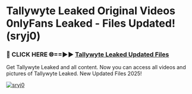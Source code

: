 # Tallywyte Leaked Original Videos 0nlyFans Leaked - Files Updated! (sryj0)

<h3>🔴 CLICK HERE 🌐==►► <a href="https://tinyurl.com/2wckxsce" rel="nofollow">Tallywyte Leaked Updated Files</a></h3>

Get Tallywyte Leaked and all content. Now you can access all videos and pictures of Tallywyte Leaked. New Updated Files 2025!

[![sryj0](https://i.imgur.com/AFduVYN.gif)](https://tinyurl.com/2wckxsce)
